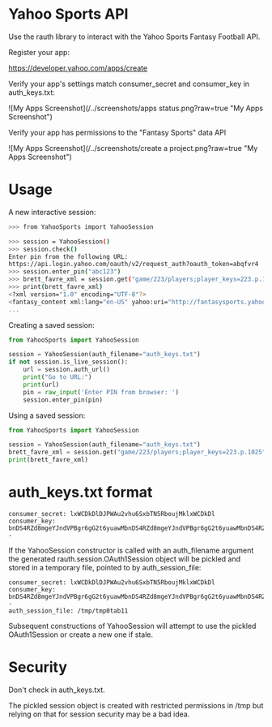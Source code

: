 Yahoo Sports API
================

Use the rauth library to interact with the Yahoo Sports Fantasy Football API.

Register your app:

https://developer.yahoo.com/apps/create

Verify your app's settings match consumer_secret and consumer_key in auth_keys.txt:

![My Apps Screenshot](/../screenshots/apps status.png?raw=true "My Apps Screenshot")

Verify your app has permissions to the "Fantasy Sports" data API

![My Apps Screenshot](/../screenshots/create a project.png?raw=true "My Apps Screenshot")

Usage
=====

A new interactive session:
```bash
>>> from YahooSports import YahooSession

>>> session = YahooSession()
>>> session.check()
Enter pin from the following URL:
https://api.login.yahoo.com/oauth/v2/request_auth?oauth_token=abqfvr4
>>> session.enter_pin("abc123")
>>> brett_favre_xml = session.get("game/223/players;player_keys=223.p.1025").text
>>> print(brett_favre_xml)
<?xml version="1.0" encoding="UTF-8"?>
<fantasy_content xml:lang="en-US" yahoo:uri="http://fantasysports.yahooapis.com/fantasy ...
...
```

Creating a saved session: 
```python
from YahooSports import YahooSession

session = YahooSession(auth_filename="auth_keys.txt")
if not session.is_live_session():
    url = session.auth_url()
    print("Go to URL:")
    print(url)
    pin = raw_input('Enter PIN from browser: ')
    session.enter_pin(pin)
```

Using a saved session:
```python
from YahooSports import YahooSession

session = YahooSession(auth_filename="auth_keys.txt")
brett_favre_xml = session.get("game/223/players;player_keys=223.p.1025").text
print(brett_favre_xml)
```

auth_keys.txt format
====================

    consumer_secret: lxWCDkDlDJPWAu2vhu6SxbTN5RboujMklxWCDkDl
    consumer_key: bnDS4RZd8mgeYJndVPBgr6gG2t6yuawMbnDS4RZd8mgeYJndVPBgr6gG2t6yuawMbnDS4RZd8mgeYJndVPBgr6gG2t--


If the YahooSession constructor is called with an auth_filename
argument the generated rauth.session.OAuth1Session object will be
pickled and stored in a temporary file, pointed to by
auth_session_file:

    consumer_secret: lxWCDkDlDJPWAu2vhu6SxbTN5RboujMklxWCDkDl
    consumer_key: bnDS4RZd8mgeYJndVPBgr6gG2t6yuawMbnDS4RZd8mgeYJndVPBgr6gG2t6yuawMbnDS4RZd8mgeYJndVPBgr6gG2t--
    auth_session_file: /tmp/tmp0tab11

Subsequent constructions of YahooSession will attempt to use the
pickled OAuth1Session or create a new one if stale.

Security
========

Don't check in auth_keys.txt.

The pickled session object is created with restricted permissions in
/tmp but relying on that for session security may be a bad idea.
